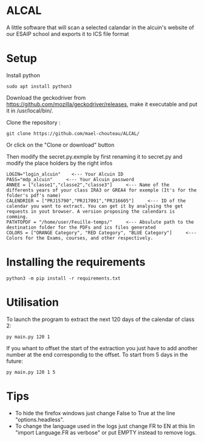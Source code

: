# ALCAL
A little software that will scan a selected calandar in the alcuin's website of our ESAIP school and exports it to ICS file format

# Setup
Install python
```
sudo apt install python3
``` 
Download the geckodriver from https://github.com/mozilla/geckodriver/releases, make it executable and put it in /usr/local/bin/.

Clone the repository :
```
git clone https://github.com/mael-chouteau/ALCAL/
```
Or click on the "Clone or download" button

Then modify the secret.py.exmple by first renaming it to secret.py and modify the place holders by the right infos
```
LOGIN="login_alcuin"    <--- Your Alcuin ID
PASS="mdp_alcuin"     <--- Your Alcuin password
ANNEE = ["classe1","classe2","classe3"]     <--- Name of the differents years of your class IRA3 or GREA4 for exemple (It's for the folder's pdf's name)
CALENDRIER = ["PRJ15790","PRJ17091","PRJ16605"]     <--- ID of the calendar you want to extract. You can get it by analysing the get requests in yout browser. A version proposing the calendars is comming.
PATHTOPDF = "/home/user/Feuille-temps/"     <--- Absulute path to the destination folder for the PDFs and ics files generated
COLORS = ["ORANGE Category", "RED Category", "BLUE Category"]     <--- Colors for the Exams, courses, and other respectively.
```
# Installing the requirements

```
python3 -m pip install -r requirements.txt
```
# Utilisation

To launch the program to extract the next 120 days of the calendar of class 2:
```
py main.py 120 1
```

If you whant to offset the start of the extraction you just have to add another number at the end correspondig to the offset.
To start from 5 days in the future:

```
py main.py 120 1 5
```
# Tips

- To hide the firefox windows just change False to True at the line "options.headless".
- To change the language used in the logs just change FR to EN  at this lin "import Language.FR as verbose" or put EMPTY instead to remove logs.
